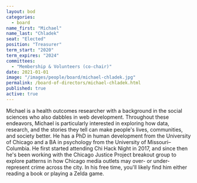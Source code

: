 ```yaml
---
layout: bod
categories: 
  - board
name_first: "Michael"
name_last: "Chladek"
seat: "Elected"
position: "Treasurer"
term_start: "2020"
term_expires: "2024"
committees:
  - "Membership & Volunteers (co-chair)"
date: 2021-01-01
image: "/images/people/board/michael-chladek.jpg"
permalink: /board-of-directors/michael-chladek.html
published: true
active: true
---
```


Michael is a health outcomes researcher with a background in the social sciences who also dabbles in web development. Throughout these endeavors, Michael is particularly interested in exploring how data, research, and the stories they tell can make people's lives, communities, and society better. He has a PhD in human development from the University of Chicago and a BA in psychology from the University of Missouri–Columbia. He first started attending Chi Hack Night in 2017, and since then he's been working with the Chicago Justice Project breakout group to explore patterns in how Chicago media outlets may over- or under-represent crime across the city. In his free time, you'll likely find him either reading a book or playing a Zelda game.
